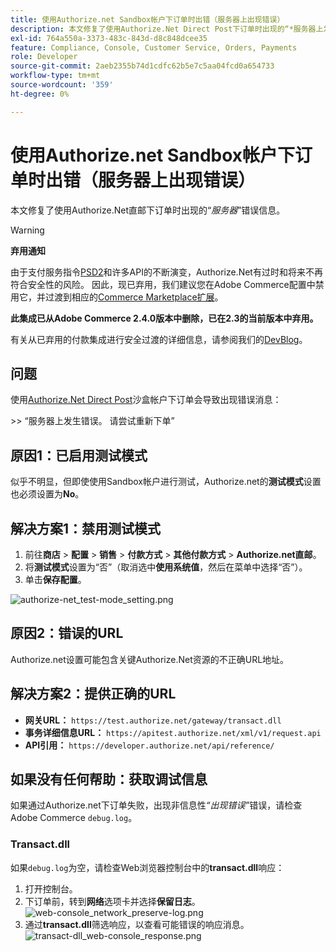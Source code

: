 ```yaml
---
title: 使用Authorize.net Sandbox帐户下订单时出错（服务器上出现错误）
description: 本文修复了使用Authorize.Net Direct Post下订单时出现的“*服务器上发生错误*”错误消息。
exl-id: 764a550a-3373-483c-843d-d8c848dcee35
feature: Compliance, Console, Customer Service, Orders, Payments
role: Developer
source-git-commit: 2aeb2355b74d1cdfc62b5e7c5aa04fcd0a654733
workflow-type: tm+mt
source-wordcount: '359'
ht-degree: 0%

---
```


# 使用Authorize.net Sandbox帐户下订单时出错（服务器上出现错误）

本文修复了使用Authorize.Net直邮下订单时出现的“*服务器*”错误信息。

>[!WARNING]
>
>**弃用通知**
>
>由于支付服务指令[PSD2](https://experienceleague.adobe.com/en/docs/commerce-admin/start/compliance/payments/compliance-payment-services-directive)和许多API的不断演变，Authorize.Net有过时和将来不再符合安全性的风险。 因此，现已弃用，我们建议您在Adobe Commerce配置中禁用它，并过渡到相应的[Commerce Marketplace扩展](https://marketplace.magento.com/extensions.html)。
>
>**此集成已从Adobe Commerce 2.4.0版本中删除，已在2.3的当前版本中弃用。**
>
>有关从已弃用的付款集成进行安全过渡的详细信息，请参阅我们的[DevBlog](https://community.magento.com/t5/Magento-DevBlog/Deprecation-of-Magento-core-payment-integrations/ba-p/426445)。

## 问题

使用[Authorize.Net Direct Post](https://experienceleague.adobe.com/en/docs/commerce-knowledge-base/kb/troubleshooting/payments/error-placing-order-with-authorize-net-sandbox-account-an-error-occurred-on-the-server)沙盒帐户下订单会导致出现错误消息：

&#x200B;>>
“服务器上发生错误。 请尝试重新下单”

## 原因1：已启用测试模式

似乎不明显，但即使使用Sandbox帐户进行测试，Authorize.net的&#x200B;**测试模式**&#x200B;设置也必须设置为&#x200B;**No**。

## 解决方案1：禁用测试模式

1. 前往&#x200B;**商店** > **配置** > **销售** > **付款方式** > **其他付款方式** > **Authorize.net直邮**。
1. 将&#x200B;**测试模式**&#x200B;设置为“否”（取消选中&#x200B;**使用系统值**，然后在菜单中选择“否”）。
1. 单击&#x200B;**保存配置**。

![authorize-net_test-mode_setting.png](/help/troubleshooting/miscellaneous/assets/authorize-net_test-mode_setting.png)

## 原因2：错误的URL

Authorize.net设置可能包含关键Authorize.Net资源的不正确URL地址。

## 解决方案2：提供正确的URL

* **网关URL：**   `https://test.authorize.net/gateway/transact.dll`
* **事务详细信息URL：**   `https://apitest.authorize.net/xml/v1/request.api`
* **API引用：**   `https://developer.authorize.net/api/reference/`

## 如果没有任何帮助：获取调试信息

如果通过Authorize.net下订单失败，出现非信息性&#x200B;*“出现错误”*&#x200B;错误，请检查Adobe Commerce `debug.log`。

### Transact.dll

如果`debug.log`为空，请检查Web浏览器控制台中的&#x200B;**transact.dll**&#x200B;响应：

1. 打开控制台。
1. 下订单前，转到&#x200B;**网络**&#x200B;选项卡并选择&#x200B;**保留日志**。    ![web-console_network_preserve-log.png](assets/web-console_network_preserve-log.png)
1. 通过&#x200B;**transact.dll**&#x200B;筛选响应，以查看可能错误的响应消息。    ![transact-dll_web-console_response.png](assets/transact-dll_web-console_response.png)
